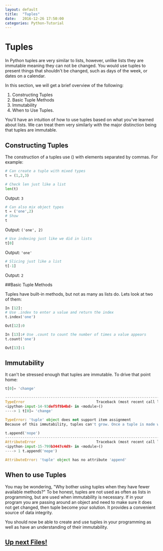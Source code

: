 ```yaml
---
layout: default
title:  "Tuples"
date:   2016-12-26 17:50:00
categories: Python-Tutorial
---
```

# Tuples
In Python tuples are very similar to lists, however, unlike lists they are immutable meaning they can not be changed. You would use tuples to present things that shouldn't be changed, such as days of the week, or dates on a calendar.

In this section, we will get a brief overview of the following:

1. Constructing Tuples
2. Basic Tuple Methods
3. Immutability
4. When to Use Tuples.

You'll have an intuition of how to use tuples based on what you've learned about lists. We can treat them very similarly with the major distinction being that tuples are immutable.

## Constructing Tuples

The construction of a tuples use () with elements separated by commas. For example:
```python
# Can create a tuple with mixed types
t = (1,2,3)
```
```python
# Check len just like a list
len(t)
```
Output: `3`

```python
# Can also mix object types
t = ('one',2)
# Show
t
```
Output: `('one', 2)`

```python
# Use indexing just like we did in lists
t[0]
```
Output: `'one'`

```python
# Slicing just like a list
t[-1]
```
Output: `2`


##Basic Tuple Methods

Tuples have built-in methods, but not as many as lists do. Lets look at two of them:

```python
In [12]:
# Use .index to enter a value and return the index
t.index('one')
```
```python
Out[12]:0
```
```python
In [13]:# Use .count to count the number of times a value appears
t.count('one')
```
```python
Out[13]:1
```

## Immutability
It can't be stressed enough that tuples are immutable. To drive that point home:

```python
t[0]= 'change'
```
```python
---------------------------------------------------------------------------
TypeError                                 Traceback (most recent call last)
<ipython-input-14-93def5f9b4bd> in <module>()
----> 1 t[0]= 'change'

TypeError: 'tuple' object does not support item assignment
Because of this immutability, tuples can't grow. Once a tuple is made we can not add to it.
```

```python
t.append('nope')
---------------------------------------------------------------------------
AttributeError                            Traceback (most recent call last)
<ipython-input-15-799b3447c4d9> in <module>()
----> 1 t.append('nope')

AttributeError: 'tuple' object has no attribute 'append'
```

## When to use Tuples

You may be wondering, "Why bother using tuples when they have fewer available methods?" To be honest, tuples are not used as often as lists in programming, but are used when immutability is necessary. If in your program you are passing around an object and need to make sure it does not get changed, then tuple become your solution. It provides a convenient source of data integrity.

You should now be able to create and use tuples in your programming as well as have an understanding of their immutability.

## [Up next Files!](/python-tutorial/2016/12/26/files.html)





























